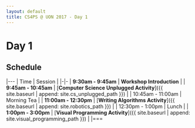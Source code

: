 ```yaml
---
layout: default
title: CS4PS @ UON 2017 - Day 1
---
```


# Day 1

## Schedule

|---
| Time | Session | 
|-|-
| **9:30am - 9:45am** | **Workshop Introduction** |
| **9:45am - 10:45am** | [**Computer Science Unplugged Activity**]({{ site.baseurl | append: site.cs_unplugged_path }}) |
| 10:45am - 11:00am | Morning Tea | 
| **11:00am - 12:30pm** | [**Writing Algorithms Activity**]({{ site.baseurl | append: site.robotics_path }}) |
| 12:30pm - 1:00pm | Lunch | 
| **1:00pm - 3:00pm** | [**Visual Programming Activity**]({{ site.baseurl | append: site.visual_programming_path }})  | 
|===